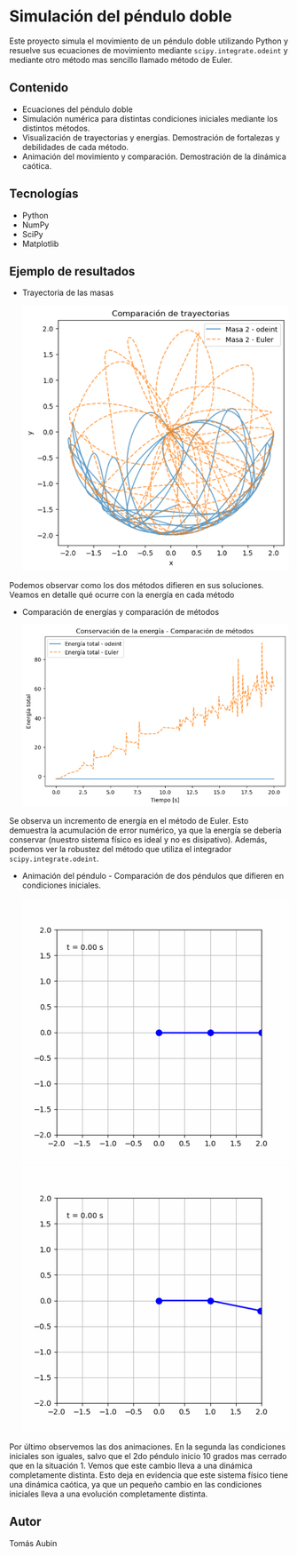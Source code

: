 # Simulación del péndulo doble

Este proyecto simula el movimiento de un péndulo doble utilizando Python y resuelve sus ecuaciones de movimiento mediante `scipy.integrate.odeint` y mediante otro método mas sencillo llamado método de Euler. 

## Contenido
- Ecuaciones del péndulo doble
- Simulación numérica para distintas condiciones iniciales mediante los distintos métodos.
- Visualización de trayectorias y energías. Demostración de fortalezas y debilidades de cada método.
- Animación del movimiento y comparación. Demostración de la dinámica caótica.

## Tecnologías
- Python
- NumPy
- SciPy
- Matplotlib

## Ejemplo de resultados
- Trayectoria de las masas

  ![Pendulo doble](imgs/comparacion_trayectorias_cond1.png)

Podemos observar como los dos métodos difieren en sus soluciones. Veamos en detalle qué ocurre con la energía en cada método
  
- Comparación de energías y comparación de métodos

  ![Pendulo doble](imgs/comparacion_energia.png)

Se observa un incremento de energía en el método de Euler. Esto demuestra la acumulación de error numérico, ya que la energía se debería conservar (nuestro sistema físico es ideal y no es disipativo). Además, podemos ver la robustez del método que utiliza el integrador `scipy.integrate.odeint`. 
  
- Animación del péndulo - Comparación de dos péndulos que difieren en condiciones iniciales.


  ![Pendulo doble](imgs/pendulo_doble1.gif)
  ![Pendulo doble](imgs/pendulo_doble2.gif)

Por último observemos las dos animaciones. En la segunda las condiciones iniciales son iguales, salvo que el 2do péndulo inicio 10 grados mas cerrado que en la situación 1. Vemos que este cambio lleva a una dinámica completamente distinta. Esto deja en evidencia que este sistema físico tiene una dinámica caótica, ya que un pequeño cambio en las condiciones iniciales lleva a una evolución completamente distinta.

## Autor
Tomás Aubin
